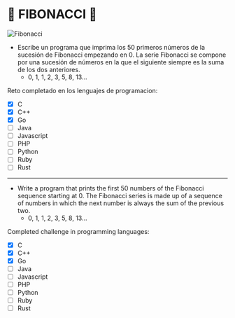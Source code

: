# 🔢 FIBONACCI 🔢

![Fibonacci](https://okdiario.com/img/2017/06/07/secuencia-de-fibonacci-2.jpg)

- Escribe un programa que imprima los 50 primeros números de la sucesión de Fibonacci empezando en 0. La serie Fibonacci se compone por una sucesión de números en la que el siguiente siempre es la suma de los dos anteriores.
    * 0, 1, 1, 2, 3, 5, 8, 13...

Reto completado en los lenguajes de programacion: 
- [X] C
- [X] C++
- [X] Go
- [ ] Java
- [ ] Javascript
- [ ] PHP
- [ ] Python
- [ ] Ruby
- [ ] Rust

 ---

- Write a program that prints the first 50 numbers of the Fibonacci sequence starting at 0. The Fibonacci series is made up of a sequence of numbers in which the next number is always the sum of the previous two.
    * 0, 1, 1, 2, 3, 5, 8, 13...

Completed challenge in programming languages: 
- [X] C
- [X] C++
- [X] Go
- [ ] Java
- [ ] Javascript
- [ ] PHP
- [ ] Python
- [ ] Ruby
- [ ] Rust